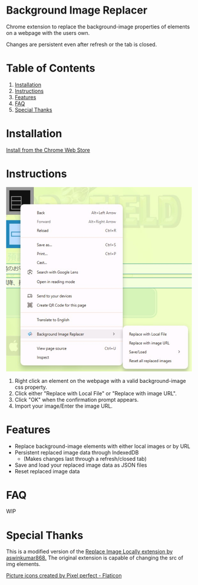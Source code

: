 # Background Image Replacer

Chrome extension to replace the background-image properties of elements on a webpage with the users own. 

Changes are persistent even after refresh or the tab is closed.

# Table of Contents
1. [Installation](#installation)
2. [Instructions](#instructions)
3. [Features](#features)
4. [FAQ](#faq)
5. [Special Thanks](#special-thanks)

# Installation
[Install from the Chrome Web Store](https://chromewebstore.google.com/detail/background-image-replacer/moolmelghndnoegeideblakkdflfamed?authuser=6&hl=en)

# Instructions
![Example Image](images/example_image.jpg)
1. Right click an element on the webpage with a valid background-image css property.
2. Click either "Replace with Local File" or "Replace with image URL".
3. Click "OK" when the confirmation prompt appears.
4. Import your image/Enter the image URL.

# Features
* Replace background-image elements with either local images or by URL
* Persistent replaced image data through IndexedDB 
    * (Makes changes last through a refresh/closed tab)
* Save and load your replaced image data as JSON files
* Reset replaced image data

# FAQ
WIP

# Special Thanks
This is a modified version of the <a href="https://github.com/aswinkumar863/replace-image-chrome">Replace Image Locally extension by aswinkumar868.</a> The original extension is capable of changing the src of img elements.

<a href="https://www.flaticon.com/free-icons/picture" title="picture icons">Picture icons created by Pixel perfect - Flaticon</a>